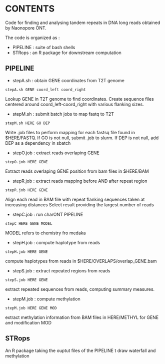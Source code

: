 # CONTENTS
Code for finding and analysing tandem repeats in DNA long reads obtained by Naonopore ONT.

The code is organized as : 
* PIPELINE : suite of bash shells
* STRops : an R package for downstream computation

## PIPELINE
* stepA.sh : obtain GENE coordinates from T2T genome
```
stepA.sh GENE coord_left coord_right
```
Lookup GENE in T2T genome to find coordinates. Create sequence files centered around coord_left-coord_right
with various flanking sizes.
* stepM.sh : submit batch jobs to map fastq to T2T
```
stepM.sh HERE GO DEP
```
Write .job files to perform mapping for each fastsq file found in $HERE/FASTQ. 
If GO is not null, submit .job to slurm. 
If DEP is not null, add DEP as a dependency in sbatch
* stepO.job : extract reads overlaping GENE
```
stepO.job HERE GENE
```
Extract reads overlaping GENE position from bam files in $HERE/BAM 
* stepR.job : extract reads mapping before AND after repeat region
```
stepR.job HERE GENE
```
Align each read in BAM file with repeat flanking sequences taken at increasing distances 
Select result providing the largest number of reads
* stepC.job : run charONT PIPELINE
```
stepC HERE GENE MODEL
```
MODEL refers to chemistry fro medaka
* stepH.job : compute haplotype from reads
```
stepH.job HERE GENE
```
compute haplotypes from reads in $HERE/OVERLAPS/overlap_GENE.bam 
* stepS.job : extract repeated regions from reads
```
stepS.job HERE GENE 
```
extract repeated sequences from reads, computing summary measures.
* stepM.job : compute methylation
```
stepM.job HERE GENE MOD
```
extract methylation information from BAM files in HERE/METHYL for GENE and modification MOD
## STRops
An R package taking the ouptut files of the PIPELINE t draw waterfall and methylation
